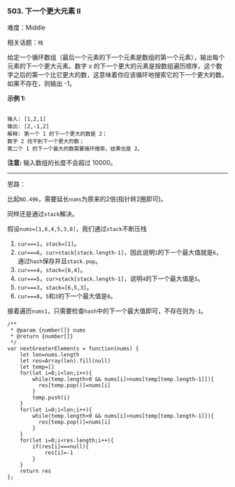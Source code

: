 ### 503. 下一个更大元素 II

难度：Middle

相关话题：`栈`

给定一个循环数组（最后一个元素的下一个元素是数组的第一个元素），输出每个元素的下一个更大元素。数字 x 的下一个更大的元素是按数组遍历顺序，这个数字之后的第一个比它更大的数，这意味着你应该循环地搜索它的下一个更大的数。如果不存在，则输出 -1。



**示例 1:** 



```

输入: [1,2,1]
输出: [2,-1,2]
解释: 第一个 1 的下一个更大的数是 2；
数字 2 找不到下一个更大的数； 
第二个 1 的下一个最大的数需要循环搜索，结果也是 2。
```


**注意:**  输入数组的长度不会超过 10000。




-----

思路：

比起`NO.496`，需要延长`nums`为原来的2倍(指针转2圈即可)。

同样还是通过`stack`解决。

假设`nums=[1,6,4,5,3,8]`，我们通过`stack`不断压栈

1. `cur===1`，`stack=[1]`。
2. `cur===6`，`cur>stack[stack.length-1]`，因此说明`1`的下一个最大值就是`6`，通过`hash`保存并且`stack.pop`。
3. `cur===4`，`stack=[6,4]`。
4. `cur===5`，`cur>stack[stack.length-1]`，说明`4`的下一个最大值是`5`。
5. `cur===3`，`stack=[6,5,3]`。
6. `cur===8`，`5`和`3`的下一个最大值是`8`。

接着遍历`nums1`，只需要检查`hash`中的下一个最大值即可，不存在则为`-1`。

```
/**
 * @param {number[]} nums
 * @return {number[]}
 */
var nextGreaterElements = function(nums) {
    let len=nums.length
    let res=Array(len).fill(null)
    let temp=[]
    for(let i=0;i<len;i++){
        while(temp.length>0 && nums[i]>nums[temp[temp.length-1]]){
          res[temp.pop()]=nums[i]
        }
        temp.push(i)
    }
    for(let i=0;i<len;i++){
        while(temp.length>0 && nums[i]>nums[temp[temp.length-1]]){
          res[temp.pop()]=nums[i]
        }
    }    
    for(let i=0;i<res.length;i++){
        if(res[i]===null){
            res[i]=-1
        }
    }
    return res
};
```

